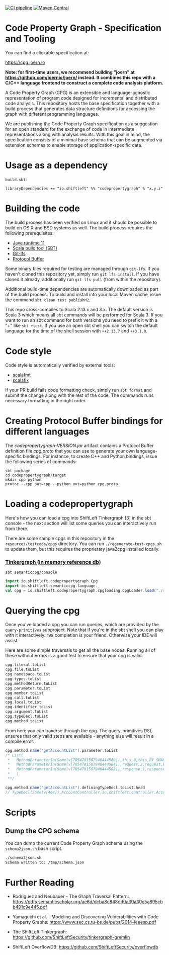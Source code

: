 [![CI pipeline](https://github.com/ShiftLeftSecurity/codepropertygraph/actions/workflows/push.yml/badge.svg)](https://github.com/ShiftLeftSecurity/codepropertygraph/actions/workflows/push.yml)
[![Maven Central](https://maven-badges.herokuapp.com/maven-central/io.shiftleft/codepropertygraph_2.13/badge.svg)](https://maven-badges.herokuapp.com/maven-central/io.shiftleft/codepropertygraph_2.13)

# Code Property Graph - Specification and Tooling

You can find a clickable specification at:

https://cpg.joern.io

**Note: for first-time users, we recommend building "joern" at https://github.com/joernio/joern/ instead. It combines this repo with a C/C++ language frontend to construct a complete code analysis platform.**

A Code Property Graph (CPG) is an extensible and language-agnostic
representation of program code designed for incremental and
distributed code analysis. This repository hosts the base
specification together with a build process that generates data
structure definitions for accessing the graph with different
programming languages.

We are publishing the Code Property Graph specification as a
suggestion for an open standard for the exchange of code in
intermediate representations along with analysis results. With this
goal in mind, the specification consists of a minimal base schema that
can be augmented via extension schemas to enable storage of
application-specific data.

# Usage as a dependency
`build.sbt`:
```
libraryDependencies += "io.shiftleft" %% "codepropertygraph" % "x.y.z"
```

# Building the code

The build process has been verified on Linux and it should be possible
to build on OS X and BSD systems as well. The build process requires
the following prerequisites:

* [Java runtime 11](http://openjdk.java.net/install/)
* [Scala build tool (SBT)](https://www.scala-sbt.org/)
* [Git-lfs](https://git-lfs.github.com/)
* [Protocol Buffer](https://github.com/protocolbuffers/protobuf/releases)

Some binary files required for testing are managed through `git-lfs`. If you haven't cloned this repository yet, simply run `git lfs install`.
If you have cloned it already, additionally run `git lfs pull` (from within the repository).

Additional build-time dependencies are automatically downloaded as
part of the build process. To build and install into your local Maven
cache, issue the command `sbt clean test publishM2`.

This repo cross-compiles to Scala 2.13.x and 3.x. The default version is
Scala 3 which means all sbt commands will be performed for Scala 3.
If you want to run an sbt command for both versions you need to prefix
it with a "+" like `sbt +test`. If you use an open sbt shell you can
switch the default language for the time of the shell session with
`++2.13.7` and `++3.1.0`.

# Code style

Code style is automatically verified by external tools:

* [scalafmt](https://github.com/scalameta/scalafmt)
* [scalafix](https://github.com/scalacenter/scalafix)

If your PR build fails code formatting check, simply run `sbt format` and submit the change along with the rest of the code. The commands runs necessary formatting in the right order.

# Creating Protocol Buffer bindings for different languages

The _codepropertygraph-VERSION.jar_ artifact contains a Protocol Buffer definition file _cpg.proto_ that you
can use to generate your own language-specific bindings. For instance, to create C++ and Python bindings, issue the following series of commands:

```
sbt package
cd codepropertygraph/target
mkdir cpp python
protoc --cpp_out=cpp --python_out=python cpg.proto
```

# Loading a codepropertygraph

Here's how you can load a cpg into ShiftLeft Tinkergraph [3] in the sbt console - the next section will list some queries you can interactively run from there.

There are some sample cpgs in this repository in the `resources/testcode/cpgs` directory.
You can run `./regenerate-test-cpgs.sh` to update them, but this requires the proprietary java2cpg installed locally.

### [Tinkergraph (in memory reference db)](http://tinkerpop.apache.org/docs/current/reference/#tinkergraph-gremlin)
```
sbt semanticcpg/console
```
```scala
import io.shiftleft.codepropertygraph.Cpg
import io.shiftleft.semanticcpg.language._
val cpg = io.shiftleft.codepropertygraph.cpgloading.CpgLoader.load("./resources/testcode/cpgs/hello-shiftleft-0.0.5/cpg.bin.zip")
```

# Querying the cpg

Once you've loaded a cpg you can run queries, which are provided by the `query-primitives` subproject. Note that if you're in the sbt shell you can play with it interactively: `TAB` completion is your friend. Otherwise your IDE will assist.

Here are some simple traversals to get all the base nodes. Running all of these without errors is a good test to ensure that your cpg is valid:

```scala
cpg.literal.toList
cpg.file.toList
cpg.namespace.toList
cpg.types.toList
cpg.methodReturn.toList
cpg.parameter.toList
cpg.member.toList
cpg.call.toList
cpg.local.toList
cpg.identifier.toList
cpg.argument.toList
cpg.typeDecl.toList
cpg.method.toList
```

From here you can traverse through the cpg. The query-primitives DSL ensures that only valid steps are available - anything else will result in a compile error:

```scala
cpg.method.name("getAccountList").parameter.toList
/* List(
 *   MethodParameterIn(Some(v[7054781587948444580]),this,0,this,BY_SHARING,io.shiftleft.controller.AccountController,Some(28),None,None,None),
 *   MethodParameterIn(Some(v[7054781587948444584]),request,2,request,BY_SHARING,javax.servlet.http.HttpServletRequest,Some(28),None,None,None),
 *   MethodParameterIn(Some(v[7054781587948444582]),response,1,response,BY_SHARING,javax.servlet.http.HttpServletResponse,Some(28),None,None,None)
 *   )
 **/

cpg.method.name("getAccountList").definingTypeDecl.toList.head
// TypeDecl(Some(v[464]),AccountController,io.shiftleft.controller.AccountController,false,List(java.lang.Object))
```

# Scripts

## Dump the CPG schema

You can dump the current Code Property Graph schema using the `schema2json.sh`
bash script.

```bash
./schema2json.sh
Schema written to: /tmp/schema.json
```

# Further Reading

- Rodriguez and Neubauer - The Graph Traversal Pattern: https://pdfs.semanticscholar.org/ae6d/dcba8c848dd0a30a30c5a895cbb491c9e445.pdf

- Yamaguchi et al. - Modeling and Discovering Vulnerabilities with Code Property Graphs: https://www.sec.cs.tu-bs.de/pubs/2014-ieeesp.pdf

- The ShiftLeft Tinkergraph: https://github.com/ShiftLeftSecurity/tinkergraph-gremlin

- ShiftLeft OverflowDB: https://github.com/ShiftLeftSecurity/overflowdb
